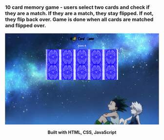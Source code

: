 ### 10 card memory game - users select two cards and check if they are a match. If they are a match, they stay flipped. If not, they flip back over. Game is done when all cards are matched and flipped over.
<p align="center"><img src="css/bck.png" height=300px></p>
<p align="center"><strong>Built with HTML, CSS, JavaScript</strong></p>

